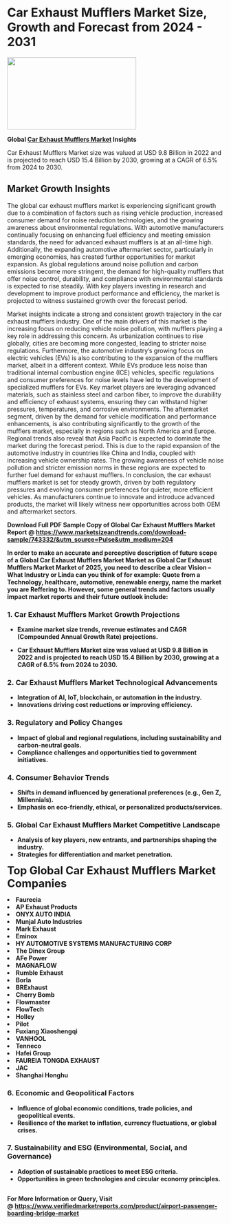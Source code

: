 <H1>Car Exhaust Mufflers Market Size, Growth and Forecast from 2024 - 2031</H1><img class="aligncenter size-medium wp-image-584254" src="https://thirdeyenews.in/wp-content/uploads/2024/09/Global-Market-Research-300x168.jpeg" alt="" width="300" height="168" /><p><strong>Global&nbsp;<a href="https://www.marketsizeandtrends.com/download-sample/743332/&amp;utm_source=Pulse&amp;utm_medium=204">Car Exhaust Mufflers Market</a> Insights</strong></p><p>Car Exhaust Mufflers Market size was valued at USD 9.8 Billion in 2022 and is projected to reach USD 15.4 Billion by 2030, growing at a CAGR of 6.5% from 2024 to 2030.</p><p><h2>Market Growth Insights</h2> <p>The global car exhaust mufflers market is experiencing significant growth due to a combination of factors such as rising vehicle production, increased consumer demand for noise reduction technologies, and the growing awareness about environmental regulations. With automotive manufacturers continually focusing on enhancing fuel efficiency and meeting emission standards, the need for advanced exhaust mufflers is at an all-time high. Additionally, the expanding automotive aftermarket sector, particularly in emerging economies, has created further opportunities for market expansion. As global regulations around noise pollution and carbon emissions become more stringent, the demand for high-quality mufflers that offer noise control, durability, and compliance with environmental standards is expected to rise steadily. With key players investing in research and development to improve product performance and efficiency, the market is projected to witness sustained growth over the forecast period.</p> <p><strong></strong></p> <p>Market insights indicate a strong and consistent growth trajectory in the car exhaust mufflers industry. One of the main drivers of this market is the increasing focus on reducing vehicle noise pollution, with mufflers playing a key role in addressing this concern. As urbanization continues to rise globally, cities are becoming more congested, leading to stricter noise regulations. Furthermore, the automotive industry’s growing focus on electric vehicles (EVs) is also contributing to the expansion of the mufflers market, albeit in a different context. While EVs produce less noise than traditional internal combustion engine (ICE) vehicles, specific regulations and consumer preferences for noise levels have led to the development of specialized mufflers for EVs. Key market players are leveraging advanced materials, such as stainless steel and carbon fiber, to improve the durability and efficiency of exhaust systems, ensuring they can withstand higher pressures, temperatures, and corrosive environments. The aftermarket segment, driven by the demand for vehicle modification and performance enhancements, is also contributing significantly to the growth of the mufflers market, especially in regions such as North America and Europe. Regional trends also reveal that Asia Pacific is expected to dominate the market during the forecast period. This is due to the rapid expansion of the automotive industry in countries like China and India, coupled with increasing vehicle ownership rates. The growing awareness of vehicle noise pollution and stricter emission norms in these regions are expected to further fuel demand for exhaust mufflers. In conclusion, the car exhaust mufflers market is set for steady growth, driven by both regulatory pressures and evolving consumer preferences for quieter, more efficient vehicles. As manufacturers continue to innovate and introduce advanced products, the market will likely witness new opportunities across both OEM and aftermarket sectors. <p><strong></p><p><span class=""><strong>Download Full PDF Sample Copy of Global Car Exhaust Mufflers Market Report</strong> @ <a href="https://www.marketsizeandtrends.com/download-sample/743332/&amp;utm_source=Pulse&amp;utm_medium=204" target="_blank">https://www.marketsizeandtrends.com/download-sample/743332/&amp;utm_source=Pulse&amp;utm_medium=204</a></span></p><p>In order to make an accurate and perceptive description of future scope of a Global&nbsp;Car Exhaust Mufflers Market Market as Global&nbsp;Car Exhaust Mufflers Market Market of 2025, you need to describe a clear Vision &ndash; What Industry or Linda can you think of for example: Quote from a Technology, healthcare, automotive, renewable energy, name the market you are Reffering to. However, some general trends and factors usually impact market reports and their future outlook include:</p><h3>1.&nbsp;<strong>Car Exhaust Mufflers Market Growth Projections</strong></h3><ul><li>Examine market size trends, revenue estimates and CAGR (Compounded Annual Growth Rate) projections.</li><li><p>Car Exhaust Mufflers Market size was valued at USD 9.8 Billion in 2022 and is projected to reach USD 15.4 Billion by 2030, growing at a CAGR of 6.5% from 2024 to 2030.</p></li></ul><h3>2.&nbsp;<strong>Car Exhaust Mufflers Market Technological Advancements</strong></h3><ul><li>Integration of AI, IoT, blockchain, or automation in the industry.</li><li>Innovations driving cost reductions or improving efficiency.</li></ul><h3>3.&nbsp;<strong>Regulatory and Policy Changes</strong></h3><ul><li>Impact of global and regional regulations, including sustainability and carbon-neutral goals.</li><li>Compliance challenges and opportunities tied to government initiatives.</li></ul><h3>4.&nbsp;<strong>Consumer Behavior Trends</strong></h3><ul><li>Shifts in demand influenced by generational preferences (e.g., Gen Z, Millennials).</li><li>Emphasis on eco-friendly, ethical, or personalized products/services.</li></ul><h3>5.&nbsp;<strong>Global Car Exhaust Mufflers Market Competitive Landscape</strong></h3><ul><li>Analysis of key players, new entrants, and partnerships shaping the industry.</li><li>Strategies for differentiation and market penetration.</li></ul><p data-pm-slice="1 1 []"><span style="color: inherit; font-family: inherit; font-size: 25px;">Top Global Car Exhaust Mufflers Market Companies</span></p><div class="" data-test-id=""><p><li>Faurecia</li><li> AP Exhaust Products</li><li> ONYX AUTO INDIA</li><li> Munjal Auto Industries</li><li> Mark Exhaust</li><li> Eminox</li><li> HY AUTOMOTIVE SYSTEMS MANUFACTURING CORP</li><li> The Dinex Group</li><li> AFe Power</li><li> MAGNAFLOW</li><li> Rumble Exhaust</li><li> Borla</li><li> BRExhaust</li><li> Cherry Bomb</li><li> Flowmaster</li><li> FlowTech</li><li> Holley</li><li> Pilot</li><li> Fuxiang Xiaoshengqi</li><li> VANHOOL</li><li> Tenneco</li><li> Hafei Group</li><li> FAUREIA TONGDA EXHAUST</li><li> JAC</li><li> Shanghai Honghu</li></p></div><h3>6.&nbsp;<strong>Economic and Geopolitical Factors</strong></h3><ul><li>Influence of global economic conditions, trade policies, and geopolitical events.</li><li>Resilience of the market to inflation, currency fluctuations, or global crises.</li></ul><h3>7.&nbsp;<strong>Sustainability and ESG (Environmental, Social, and Governance)</strong></h3><ul><li>Adoption of sustainable practices to meet ESG criteria.</li><li>Opportunities in green technologies and circular economy principles.</li></ul><h2><strong style="font-size: 14px;">For More Information or Query, Visit @&nbsp;</strong><a style="background-color: #ffffff; font-size: 14px;" href="https://www.marketsizeandtrends.com/report/car-exhaust-mufflers-market/" target="_blank">https://www.verifiedmarketreports.com/product/airport-passenger-boarding-bridge-market</a></h2>
